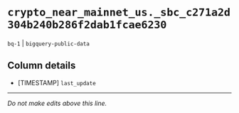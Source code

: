# `crypto_near_mainnet_us._sbc_c271a2d304b240b286f2dab1fcae6230`
`bq-1` | `bigquery-public-data`

## Column details
* [TIMESTAMP] `last_update`

-------------------------------------------------------------------------------
*Do not make edits above this line.*
